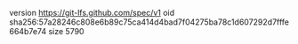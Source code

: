 version https://git-lfs.github.com/spec/v1
oid sha256:57a28246c808e6b89c75ca414d4bad7f04275ba78c1d607292d7fffe664b7e74
size 5790
